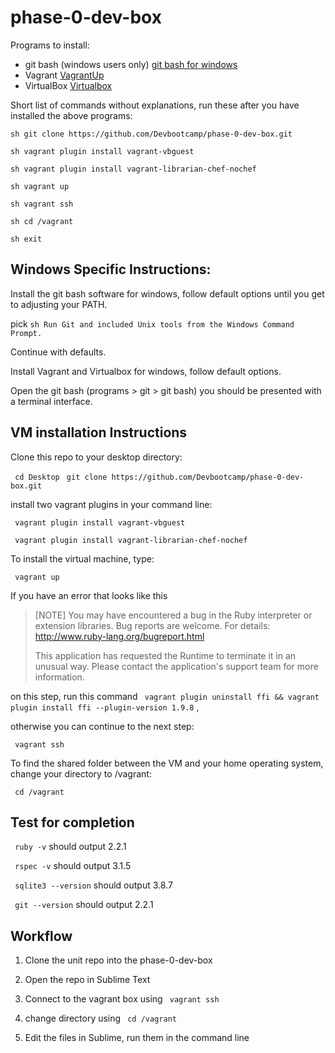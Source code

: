 # phase-0-dev-box

Programs to install:
  - git bash (windows users only) [git bash for windows](http://git-scm.com/download/win)
  - Vagrant [VagrantUp](https://www.vagrantup.com/downloads.html)
  - VirtualBox [Virtualbox](https://www.virtualbox.org/wiki/Downloads)


Short list of commands without explanations, run these after you have installed the above programs:

```sh git clone https://github.com/Devbootcamp/phase-0-dev-box.git```

```sh vagrant plugin install vagrant-vbguest```

```sh vagrant plugin install vagrant-librarian-chef-nochef```

```sh vagrant up```

```sh vagrant ssh```

```sh cd /vagrant```

```sh exit```


## Windows Specific Instructions:

Install the git bash software for windows, follow default options until you get to adjusting your PATH.

pick ```sh Run Git and included Unix tools from the Windows Command Prompt.```

Continue with defaults.

Install Vagrant and Virtualbox for windows, follow default options.

Open the git bash (programs > git > git bash) you should be presented with a terminal interface.

## VM installation Instructions

Clone this repo to your desktop directory:

``` cd Desktop```
``` git clone https://github.com/Devbootcamp/phase-0-dev-box.git```

install two vagrant plugins in your command line:

``` vagrant plugin install vagrant-vbguest```

``` vagrant plugin install vagrant-librarian-chef-nochef```

To install the virtual machine, type:

``` vagrant up```

If you have an error that looks like this


> [NOTE]
> You may have encountered a bug in the Ruby interpreter or extension libraries.
> Bug reports are welcome.
> For details: http://www.ruby-lang.org/bugreport.html
>
>
> This application has requested the Runtime to terminate it in an unusual way.
> Please contact the application's support team for more information.


on this step, run this command ``` vagrant plugin uninstall ffi && vagrant plugin install ffi --plugin-version 1.9.8```
,

otherwise you can continue to the next step:

``` vagrant ssh```

To find the shared folder between the VM and your home operating system, change your directory to /vagrant:

``` cd /vagrant```


## Test for completion

``` ruby -v``` should output 2.2.1

``` rspec -v``` should output 3.1.5

``` sqlite3 --version``` should output 3.8.7

``` git --version``` should output 2.2.1

## Workflow

1. Clone the unit repo into the phase-0-dev-box

2. Open the repo in Sublime Text

2. Connect to the vagrant box using ``` vagrant ssh```

3. change directory using ``` cd /vagrant```

4. Edit the files in Sublime, run them in the command line





